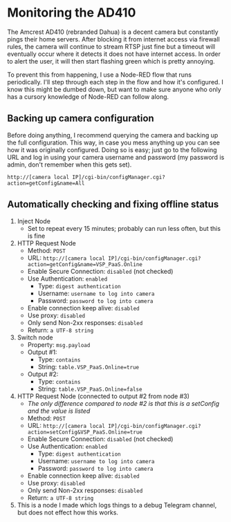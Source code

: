 # Monitoring the AD410

The Amcrest AD410 (rebranded Dahua) is a decent camera but constantly pings their home servers. After blocking it from internet access via firewall rules, the camera will continue to stream RTSP just fine but a timeout will eventually occur where it detects it does not have internet access. In order to alert the user, it will then start flashing green which is pretty annoying.

To prevent this from happening, I use a Node-RED flow that runs periodically. I'll step through each step in the flow and how it's configured. I know this might be dumbed down, but want to make sure anyone who only has a cursory knowledge of Node-RED can follow along.

## Backing up camera configuration

Before doing anything, I recommend querying the camera and backing up the full configuration. This way, in case you mess anything up you can see how it was originally configured. Doing so is easy; just go to the following URL and log in using your camera username and password (my password is admin, don't remember when this gets set).

`http://[camera local IP]/cgi-bin/configManager.cgi?action=getConfig&name=All`

## Automatically checking and fixing offline status

1. Inject Node
   * Set to repeat every 15 minutes; probably can run less often, but this is fine
2. HTTP Request Node
   * Method: `POST`
   * URL: `http://[camera local IP]/cgi-bin/configManager.cgi?action=getConfig&name=VSP_PaaS.Online`
   * Enable Secure Connection: `disabled` (not checked)
   * Use Authentication: `enabled`
     * Type: `digest authentication`
     * Username: `username to log into camera`
     * Password: `password to log into camera`
   * Enable connection keep alive: `disabled`
   * Use proxy: `disabled`
   * Only send Non-2xx responses: `disabled`
   * Return: `a UTF-8 string`
3. Switch node
   * Property: `msg.payload`
   * Output #1:
     * Type: `contains`
     * String: `table.VSP_PaaS.Online=true`
   * Output #2:
     * Type: `contains`
     * String: `table.VSP_PaaS.Online=false`
4. HTTP Request Node (connected to output #2 from node #3)
   * *The only difference compared to node #2 is that this is a setConfig and the value is listed*
   * Method: `POST`
   * URL: `http://[camera local IP]/cgi-bin/configManager.cgi?action=setConfig&VSP_PaaS.Online=true`
   * Enable Secure Connection: `disabled` (not checked)
   * Use Authentication: `enabled`
     * Type: `digest authentication`
     * Username: `username to log into camera`
     * Password: `password to log into camera`
   * Enable connection keep alive: `disabled`
   * Use proxy: `disabled`
   * Only send Non-2xx responses: `disabled`
   * Return: `a UTF-8 string`
5. This is a node I made which logs things to a debug Telegram channel, but does not effect how this works.
